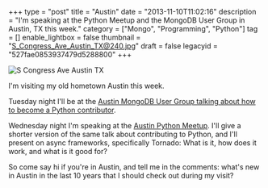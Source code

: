 +++
type = "post"
title = "Austin"
date = "2013-11-10T11:02:16"
description = "I'm speaking at the Python Meetup and the MongoDB User Group in Austin, TX this week."
category = ["Mongo", "Programming", "Python"]
tag = []
enable_lightbox = false
thumbnail = "S_Congress_Ave_Austin_TX@240.jpg"
draft = false
legacyid = "527fae0853937479d5288800"
+++

<p><img style="display:block; margin-left:auto; margin-right:auto;" src="S_Congress_Ave_Austin_TX.jpg" alt="S Congress Ave Austin TX" title="S Congress Ave Austin TX" /></p>
<p>I'm visiting my old hometown Austin this week.</p>
<p>Tuesday night I'll be at the <a href="http://www.meetup.com/Austin-MongoDB-User-Group/events/149271562/">Austin MongoDB User Group talking about how to become a Python contributor</a>.</p>
<p>Wednesday night I'm speaking at the <a href="http://www.meetup.com/austinpython/events/140075912/">Austin Python Meetup</a>. I'll give a shorter version of the same talk about contributing to Python, and I'll present on async frameworks, specifically Tornado: What is it, how does it work, and what is it good for?</p>
<p>So come say hi if you're in Austin, and tell me in the comments: what's new in Austin in the last 10 years that I should check out during my visit?</p>
